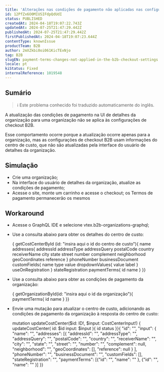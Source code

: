 ```yaml
---
title: 'Alterações nas condições de pagamento não aplicadas nas configurações de checkout B2B'
id: 12PfZx6O0MIUSIFdpQdUdI
status: PUBLISHED
createdAt: 2024-04-18T19:07:22.743Z
updatedAt: 2024-07-25T21:47:29.442Z
publishedAt: 2024-07-25T21:47:29.442Z
firstPublishedAt: 2024-04-18T19:07:23.644Z
contentType: knownIssue
productTeam: B2B
author: 2mXZkbi0oi061KicTExNjo
tag: B2B
slugEN: payment-terms-changes-not-applied-in-the-b2b-checkout-settings
locale: pt
kiStatus: Fixed
internalReference: 1019548
---
```


## Sumário

>ℹ️ Este problema conhecido foi traduzido automaticamente do inglês.


A atualização das condições de pagamento na UI de detalhes da organização para uma organização não se aplica às configurações de checkout B2B.

Esse comportamento ocorre porque a atualização ocorre apenas para a organização, mas as configurações de checkout B2B usam informações do centro de custo, que não são atualizadas pela interface do usuário de detalhes da organização.

## Simulação



- Crie uma organização;
- Na interface do usuário de detalhes da organização, atualize as condições de pagamento;
- Acesse o site, monte um carrinho e acesse o checkout; os Termos de pagamento permanecerão os mesmos

## Workaround



- Acesse o GraphQL IDE e selecione vtex.b2b-organizations-graphql;
- Use a consulta abaixo para obter os detalhes do centro de custo:

    { getCostCenterById (id: "insira aqui o id do centro de custo"){ name addresses{ addressId addressType addressQuery postalCode country receiverName city state street number complement neighborhood geoCoordinates reference } phoneNumber businessDocument customFields{ name type value dropdownValues{ value label } useOnRegistration } stateRegistration paymentTerms{ id name } }}

- Use a consulta abaixo para obter as condições de pagamento da organização:

    { getOrganizationById(id: "insira aqui o id da organização"){ paymentTerms{ id name } }}



- Envie uma mutação para atualizar o centro de custo, adicionando as condições de pagamento da organização à resposta do centro de custo:

    mutation updateCostCenter($id: ID!, $input: CostCenterInput!) { updateCostCenter( id: $id input: $input ){ id status }}{ "id": "", "input": { "name": "", "addresses": [{ "addressId": "", "addressType": "", "addressQuery": "", "postalCode": "", "country": "", "receiverName": "", "city": "", "state": "", "street": "", "number": "", "complement": null, "neighborhood": "", "geoCoordinates": [], "reference": null } ], "phoneNumber": "", "businessDocument": "", "customFields": [], "stateRegistration": "", "paymentTerms": [{"id": "", "name": "" }, {"id": "", "name": "" }] }}







